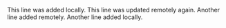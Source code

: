 This line was added locally.
This line was updated remotely again.
Another line added remotely.
Another line added locally.
